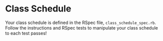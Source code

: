 # Class Schedule
Your class schedule is defined in the RSpec file, `class_schedule_spec.rb`. Follow the instructions and RSpec tests to manipulate your class schedule to each test passes! 